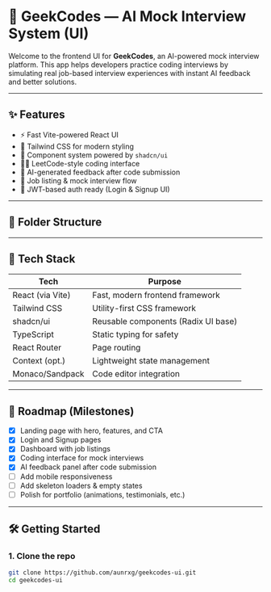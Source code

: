 # 🧠 GeekCodes — AI Mock Interview System (UI)

Welcome to the frontend UI for **GeekCodes**, an AI-powered mock interview platform. This app helps developers practice coding interviews by simulating real job-based interview experiences with instant AI feedback and better solutions.

---

## ✨ Features

- ⚡️ Fast Vite-powered React UI
- 🎨 Tailwind CSS for modern styling
- 🧱 Component system powered by `shadcn/ui`
- 👨‍💻 LeetCode-style coding interface
- 🤖 AI-generated feedback after code submission
- 📄 Job listing & mock interview flow
- 🔐 JWT-based auth ready (Login & Signup UI)

---

## 📁 Folder Structure


---

## 🧪 Tech Stack

| Tech              | Purpose                              |
|-------------------|--------------------------------------|
| React (via Vite)  | Fast, modern frontend framework      |
| Tailwind CSS      | Utility-first CSS framework          |
| shadcn/ui         | Reusable components (Radix UI base)  |
| TypeScript        | Static typing for safety             |
| React Router      | Page routing                         |
| Context (opt.)    | Lightweight state management         |
| Monaco/Sandpack   | Code editor integration              |

---

## 🚧 Roadmap (Milestones)

- [x] Landing page with hero, features, and CTA
- [x] Login and Signup pages
- [x] Dashboard with job listings
- [x] Coding interface for mock interviews
- [x] AI feedback panel after code submission
- [ ] Add mobile responsiveness
- [ ] Add skeleton loaders & empty states
- [ ] Polish for portfolio (animations, testimonials, etc.)

---

## 🛠️ Getting Started

### 1. Clone the repo

```bash
git clone https://github.com/aunrxg/geekcodes-ui.git
cd geekcodes-ui

